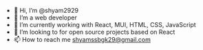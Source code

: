 - 👋 Hi, I’m @shyam2929
- 👀 I’m a web developer
- 🌱 I’m currently working with React, MUI, HTML, CSS, JavaScript
- 💞️ I’m looking to for open source projects based on React 
- 📫 How to reach me shyamssbgk29@gmail.com


<!---
shyam2929/shyam2929 is a ✨ special ✨ repository because its `README.md` (this file) appears on your GitHub profile.
You can click the Preview link to take a look at your changes.
--->
